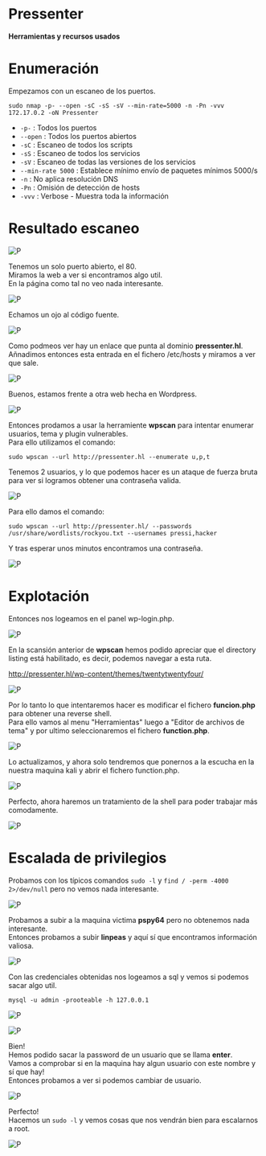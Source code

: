 # Pressenter
**Herramientas y recursos usados**  



# Enumeración

Empezamos con un escaneo de los puertos.

`sudo nmap -p- --open -sC -sS -sV --min-rate=5000 -n -Pn -vvv 172.17.0.2 -oN Pressenter`  

- `-p-` : Todos los puertos
- `--open` : Todos los puertos abiertos
- `-sC` : Escaneo de todos los scripts
- `-sS` : Escaneo de todos los servicios
- `-sV` : Escaneo de todas las versiones de los servicios
- `--min-rate 5000` : Establece mínimo envío de paquetes mínimos 5000/s
- `-n` : No aplica resolución DNS
- `-Pn` : Omisión de detección de hosts
- `-vvv` : Verbose - Muestra toda la información

# Resultado escaneo  

![P](https://github.com/giustiand/DockerLabs-Writeups/blob/main/F%C3%A1cil/images/Pressenter/P_1.jpg)   

Tenemos un solo puerto abierto, el 80.  
Miramos la web a ver si encontramos algo util.  
En la página como tal no veo nada interesante.  

![P](https://github.com/giustiand/DockerLabs-Writeups/blob/main/F%C3%A1cil/images/Pressenter/P_2.jpg)   

Echamos un ojo al código fuente.  

![P](https://github.com/giustiand/DockerLabs-Writeups/blob/main/F%C3%A1cil/images/Pressenter/P_3.jpg)    

Como podmeos ver hay un enlace que punta al dominio **pressenter.hl**.  
Añnadimos entonces esta entrada en el fichero /etc/hosts y miramos a ver que sale.  

![P](https://github.com/giustiand/DockerLabs-Writeups/blob/main/F%C3%A1cil/images/Pressenter/P_4.jpg)    

Buenos, estamos frente a otra web hecha en Wordpress.  

![P](https://github.com/giustiand/DockerLabs-Writeups/blob/main/F%C3%A1cil/images/Pressenter/P_5.jpg)      

Entonces prodamos a usar la herramiente **wpscan** para intentar enumerar usuarios, tema y plugin vulnerables.  
Para ello utilizamos el comando:  

`sudo wpscan --url http://pressenter.hl --enumerate u,p,t`  

Tenemos 2 usuarios, y lo que podemos hacer es un ataque de fuerza bruta para ver si logramos obtener una contraseña valida.  

![P](https://github.com/giustiand/DockerLabs-Writeups/blob/main/F%C3%A1cil/images/Pressenter/P_6.jpg)      

Para ello damos el comando:  

`sudo wpscan --url http://pressenter.hl/ --passwords /usr/share/wordlists/rockyou.txt --usernames pressi,hacker`  

Y tras esperar unos minutos encontramos una contraseña.  

![P](https://github.com/giustiand/DockerLabs-Writeups/blob/main/F%C3%A1cil/images/Pressenter/P_7.jpg)   

# Explotación

Entonces nos logeamos en el panel wp-login.php.  

![P](https://github.com/giustiand/DockerLabs-Writeups/blob/main/F%C3%A1cil/images/Pressenter/P_8.jpg)   

En la scansión anterior de **wpscan** hemos podido apreciar que el directory listing está habilitado, es decir, podemos navegar a esta ruta.  

http://pressenter.hl/wp-content/themes/twentytwentyfour/  

![P](https://github.com/giustiand/DockerLabs-Writeups/blob/main/F%C3%A1cil/images/Pressenter/P_9.jpg)   

Por lo tanto lo que intentaremos hacer es modificar el fichero **funcion.php** para obtener una reverse shell.  
Para ello vamos al menu "Herramientas" luego a "Editor de archivos de tema" y por ultimo seleccionaremos el fichero **function.php**.  

![P](https://github.com/giustiand/DockerLabs-Writeups/blob/main/F%C3%A1cil/images/Pressenter/P_10.jpg)     

Lo actualizamos, y ahora solo tendremos que ponernos a la escucha en la nuestra maquina kali y abrir el fichero function.php.  

![P](https://github.com/giustiand/DockerLabs-Writeups/blob/main/F%C3%A1cil/images/Pressenter/P_11.jpg)       

Perfecto, ahora haremos un tratamiento de la shell para poder trabajar más comodamente.  

![P](https://github.com/giustiand/DockerLabs-Writeups/blob/main/F%C3%A1cil/images/Pressenter/P_12.jpg)     

# Escalada de privilegios  

Probamos con los típicos comandos `sudo -l` y `find / -perm -4000 2>/dev/null` pero no vemos nada interesante.  

![P](https://github.com/giustiand/DockerLabs-Writeups/blob/main/F%C3%A1cil/images/Pressenter/P_13.jpg)  

Probamos a subir a la maquina victima **pspy64** pero no obtenemos nada interesante.  
Entonces probamos a subir **linpeas** y aquí sí que encontramos información valiosa.  

![P](https://github.com/giustiand/DockerLabs-Writeups/blob/main/F%C3%A1cil/images/Pressenter/P_14.jpg)    

Con las credenciales obtenidas nos logeamos a sql y vemos si podemos sacar algo util.  

`mysql -u admin -prooteable -h 127.0.0.1`  

![P](https://github.com/giustiand/DockerLabs-Writeups/blob/main/F%C3%A1cil/images/Pressenter/P_15.jpg)     

![P](https://github.com/giustiand/DockerLabs-Writeups/blob/main/F%C3%A1cil/images/Pressenter/P_16.jpg)     

Bien!  
Hemos podido sacar la password de un usuario que se llama **enter**.  
Vamos a comprobar si en la maquina hay algun usuario con este nombre y sí que hay!  
Entonces probamos a ver si podemos cambiar de usuario.   

![P](https://github.com/giustiand/DockerLabs-Writeups/blob/main/F%C3%A1cil/images/Pressenter/P_17.jpg)      

Perfecto!  
Hacemos un `sudo -l` y vemos cosas que nos vendrán bien para escalarnos a root.  

![P](https://github.com/giustiand/DockerLabs-Writeups/blob/main/F%C3%A1cil/images/Pressenter/P_18.jpg)     
















